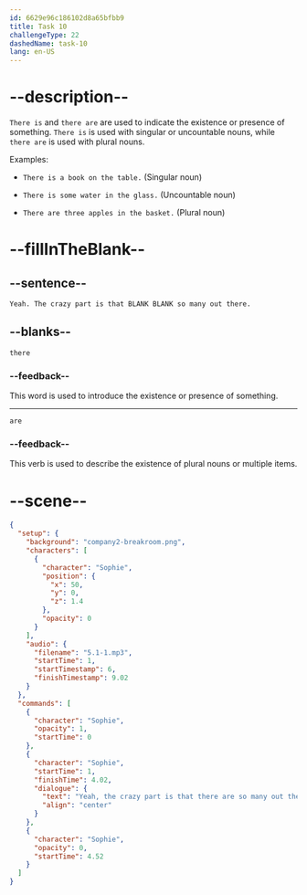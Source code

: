 ```yaml
---
id: 6629e96c186102d8a65bfbb9
title: Task 10
challengeType: 22
dashedName: task-10
lang: en-US
---
```


<!-- (Audio) Sophie: Yeah. The crazy part is that there are so many out there. -->

# --description--

`There is` and `there are` are used to indicate the existence or presence of something. `There is` is used with singular or uncountable nouns, while `there are` is used with plural nouns.

Examples:

- `There is a book on the table.` (Singular noun)

- `There is some water in the glass.` (Uncountable noun)

- `There are three apples in the basket.` (Plural noun)

# --fillInTheBlank--

## --sentence--

`Yeah. The crazy part is that BLANK BLANK so many out there.`

## --blanks--

`there`

### --feedback--

This word is used to introduce the existence or presence of something.

---

`are`

### --feedback--

This verb is used to describe the existence of plural nouns or multiple items.

# --scene--

```json
{
  "setup": {
    "background": "company2-breakroom.png",
    "characters": [
      {
        "character": "Sophie",
        "position": {
          "x": 50,
          "y": 0,
          "z": 1.4
        },
        "opacity": 0
      }
    ],
    "audio": {
      "filename": "5.1-1.mp3",
      "startTime": 1,
      "startTimestamp": 6,
      "finishTimestamp": 9.02
    }
  },
  "commands": [
    {
      "character": "Sophie",
      "opacity": 1,
      "startTime": 0
    },
    {
      "character": "Sophie",
      "startTime": 1,
      "finishTime": 4.02,
      "dialogue": {
        "text": "Yeah, the crazy part is that there are so many out there.",
        "align": "center"
      }
    },
    {
      "character": "Sophie",
      "opacity": 0,
      "startTime": 4.52
    }
  ]
}
```
